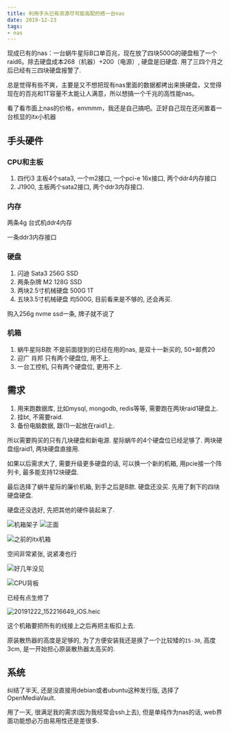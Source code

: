 ```yaml
---
title: 利用手头已有资源尽可能高配的搭一台nas
date: 2019-12-23
tags:
- nas
---
```


现成已有的nas：一台蜗牛星际B口单百兆，现在放了四块500G的硬盘租了一个raid6。除去硬盘成本268（机器）+200（电源）, 硬盘是旧硬盘. 用了三四个月之后已经有三四块硬盘报警了.

总是觉得有些不爽，主要是又不想把现有nas里面的数据都拷出来换硬盘，又觉得现在的百兆和1T容量不太能让人满意，所以想搞一个千兆的高性能nas。

看了看市面上nas的价格，emmmm，我还是自己搞吧。正好自己现在还闲置着一台核显的itx小机器

<!-- more -->

## 手头硬件

### CPU和主板

1. 四代i3 主板4个sata3, 一个m2接口, 一个pci-e 16x接口, 两个ddr4内存接口
2. J1900, 主板两个sata2接口, 两个ddr3内存接口.

### 内存

两条4g 台式机ddr4内存

一条ddr3内存接口

### 硬盘

1. 闪迪 Sata3 256G SSD
2. 两条杂牌 M2 128G SSD
3. 两块2.5寸机械硬盘 500G 1T
4. 五块3.5寸机械硬盘 均500G, 目前看来是不够的, 还会再买.

购入256g nvme ssd一条, 牌子就不说了

### 机箱

1. 蜗牛星际B款 不是前面提到的已经在用的nas, 是双十一新买的, 50+邮费20
2. 迎广 肖邦 只有两个硬盘位, 用不上.
3. 一台工控机, 只有两个硬盘位, 更用不上.

## 需求

1. 用来跑数据库, 比如mysql, mongodb, redis等等, 需要跑在两块raid1硬盘上.
2. 挂bt, 不需要raid.
3. 备份电脑数据, 跟(1)一起放在raid1上.

所以需要购买的只有几块硬盘和新电源. 星际蜗牛的4个硬盘位已经足够了. 两块硬盘组raid1, 两块硬盘直接用.

如果以后需求大了, 需要升级更多硬盘的话, 可以换一个新的机箱, 用pcie接一个阵列卡, 最多能支持12块硬盘.

最后选择了蜗牛星际的廉价机箱, 到手之后是B款. 硬盘还没买. 先用了剩下的四块硬盘硬盘.

硬盘还没选好, 先把其他的硬件装起来了.

![机箱架子](https://tva4.sinaimg.cn/large/bd69bf14ly1ga6r768jf7j23402c04qx.jpg)
![正面](https://tva3.sinaimg.cn/large/bd69bf14ly1ga6r674zqxj22c0340kjt.jpg)

![之前的itx机箱](https://tvax3.sinaimg.cn/large/bd69bf14ly1ga6r542c9aj22c0340e8a.jpg)

空间非常紧张, 说紧凑也行

![好几年没见](https://tvax3.sinaimg.cn/large/bd69bf14ly1ga6r4qqltgj22c0340b2g.jpg)

![CPU背板](https://tva2.sinaimg.cn/large/bd69bf14ly1ga6r47dg8gj22c03407wr.jpg)

已经有点生修了

![20191222_152216649_iOS.heic](https://tvax4.sinaimg.cn/large/bd69bf14ly1ga6r3qvkv5j22c03407wq.jpg)

这个机箱要把所有的线接上之后再把主板扣上去.

原装散热器的高度是足够的, 为了方便安装我还是换了一个比较矮的`IS-30`, 高度3cm, 是一开始担心原装散热器太高买的.

## 系统

纠结了半天, 还是没直接用debian或者ubuntu这种发行版, 选择了OpenMediaVault.

用了一天, 很满足我的需求(因为我经常会ssh上去), 但是单纯作为nas的话, web界面功能想必万由易用性还是差很多.
